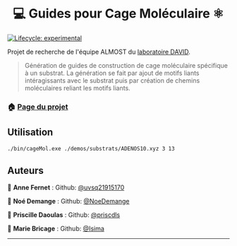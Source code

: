 <h1 align="center"> 💻 Guides pour Cage Moléculaire ⚛️</h1>
<p>
</p>

<!-- badges: start -->

[![Lifecycle:
experimental](https://img.shields.io/badge/lifecycle-experimental-orange.svg)](https://lifecycle.r-lib.org/articles/stages.html#experimental)
<!-- badges: end -->

 Projet de recherche de l'équipe ALMOST du [laboratoire DAVID](https://www.david.uvsq.fr/accueil/).

>Génération de guides de construction de cage moléculaire spécifique à un substrat. La génération se fait par ajout de motifs liants intéragissants avec le substrat puis par création de chemins moléculaires reliant les motifs liants.

### 🏠 [Page du projet](https://github.com/NoeDemange/Cage-Moleculaire)

## Utilisation

```sh
./bin/cageMol.exe ./demos/substrats/ADENOS10.xyz 3 13
```

## Auteurs

👤 **Anne Fernet** : Github: [@uvsq21915170](https://github.com/uvsq21915170)

👤 **Noé Demange** : Github: [@NoeDemange](https://github.com/NoeDemange)

👤 **Priscille Daoulas** :  Github: [@priscdls](https://github.com/priscdls)

👤 **Marie Bricage** : Github: [@Isima](https://github.com/Isima)

***